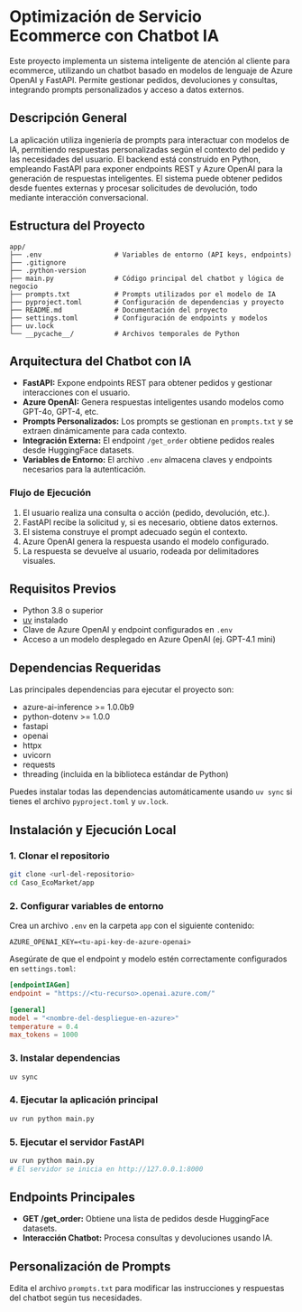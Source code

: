 # Optimización de Servicio Ecommerce con Chatbot IA

Este proyecto implementa un sistema inteligente de atención al cliente para ecommerce, utilizando un chatbot basado en modelos de lenguaje de Azure OpenAI y FastAPI. Permite gestionar pedidos, devoluciones y consultas, integrando prompts personalizados y acceso a datos externos.

## Descripción General

La aplicación utiliza ingeniería de prompts para interactuar con modelos de IA, permitiendo respuestas personalizadas según el contexto del pedido y las necesidades del usuario. El backend está construido en Python, empleando FastAPI para exponer endpoints REST y Azure OpenAI para la generación de respuestas inteligentes. El sistema puede obtener pedidos desde fuentes externas y procesar solicitudes de devolución, todo mediante interacción conversacional.

## Estructura del Proyecto

```plaintext
app/
├── .env                  # Variables de entorno (API keys, endpoints)
├── .gitignore
├── .python-version
├── main.py               # Código principal del chatbot y lógica de negocio
├── prompts.txt           # Prompts utilizados por el modelo de IA
├── pyproject.toml        # Configuración de dependencias y proyecto
├── README.md             # Documentación del proyecto
├── settings.toml         # Configuración de endpoints y modelos
├── uv.lock
└── __pycache__/          # Archivos temporales de Python
```

## Arquitectura del Chatbot con IA

- **FastAPI:** Expone endpoints REST para obtener pedidos y gestionar interacciones con el usuario.
- **Azure OpenAI:** Genera respuestas inteligentes usando modelos como GPT-4o, GPT-4, etc.
- **Prompts Personalizados:** Los prompts se gestionan en `prompts.txt` y se extraen dinámicamente para cada contexto.
- **Integración Externa:** El endpoint `/get_order` obtiene pedidos reales desde HuggingFace datasets.
- **Variables de Entorno:** El archivo `.env` almacena claves y endpoints necesarios para la autenticación.

### Flujo de Ejecución

1. El usuario realiza una consulta o acción (pedido, devolución, etc.).
2. FastAPI recibe la solicitud y, si es necesario, obtiene datos externos.
3. El sistema construye el prompt adecuado según el contexto.
4. Azure OpenAI genera la respuesta usando el modelo configurado.
5. La respuesta se devuelve al usuario, rodeada por delimitadores visuales.

## Requisitos Previos

- Python 3.8 o superior
- [uv](https://docs.astral.sh/uv/) instalado
- Clave de Azure OpenAI y endpoint configurados en `.env`
- Acceso a un modelo desplegado en Azure OpenAI (ej. GPT-4.1 mini)


## Dependencias Requeridas

Las principales dependencias para ejecutar el proyecto son:

- azure-ai-inference >= 1.0.0b9
- python-dotenv >= 1.0.0
- fastapi
- openai
- httpx
- uvicorn
- requests
- threading (incluida en la biblioteca estándar de Python)

Puedes instalar todas las dependencias automáticamente usando `uv sync` si tienes el archivo `pyproject.toml` y `uv.lock`.

## Instalación y Ejecución Local

### 1. Clonar el repositorio

```bash
git clone <url-del-repositorio>
cd Caso_EcoMarket/app
```

### 2. Configurar variables de entorno

Crea un archivo `.env` en la carpeta `app` con el siguiente contenido:

```env
AZURE_OPENAI_KEY=<tu-api-key-de-azure-openai>
```

Asegúrate de que el endpoint y modelo estén correctamente configurados en `settings.toml`:

```toml
[endpointIAGen]
endpoint = "https://<tu-recurso>.openai.azure.com/"

[general]
model = "<nombre-del-despliegue-en-azure>"
temperature = 0.4
max_tokens = 1000
```

### 3. Instalar dependencias

```bash
uv sync
```

### 4. Ejecutar la aplicación principal

```bash
uv run python main.py
```

### 5. Ejecutar el servidor FastAPI

```bash
uv run python main.py
# El servidor se inicia en http://127.0.0.1:8000
```

## Endpoints Principales

- **GET /get_order:** Obtiene una lista de pedidos desde HuggingFace datasets.
- **Interacción Chatbot:** Procesa consultas y devoluciones usando IA.

## Personalización de Prompts

Edita el archivo `prompts.txt` para modificar las instrucciones y respuestas del chatbot según tus necesidades.

